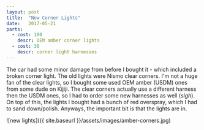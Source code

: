 ```yaml
---
layout: post
title:  "New Corner Lights"
date:   2017-05-21
parts:
  - cost: 100
    descr: OEM amber corner lights
  - cost: 30
    descr: corner light harnesses
---
```


The car had some minor damage from before I bought it - which included a broken
corner light. The old lights were Nismo clear corners. I'm not a huge fan of
the clear lights, so I bought some used OEM amber (USDM) ones from some dude on
Kijiji. The clear corners actually use a different harness then the USDM ones,
so I had to order some new harnesses as well (*sigh*). On top of this, the
lights I bought had a bunch of red overspray, which I had to sand down/polish.
Anyways, the important bit is that the lights are in.

![new lights]({{ site.baseurl }}/assets/images/amber-corners.jpg)
